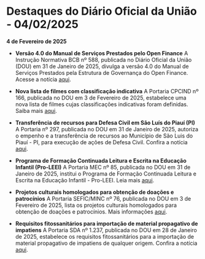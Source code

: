 # Destaques do Diário Oficial da União - 04/02/2025

**4 de Fevereiro de 2025**

- **Versão 4.0 do Manual de Serviços Prestados pelo Open Finance**
  A Instrução Normativa BCB nº 588, publicada no Diário Oficial da União (DOU) em 31 de Janeiro de 2025, divulga a versão 4.0 do Manual de Serviços Prestados pela Estrutura de Governança do Open Finance. Acesse a notícia [aqui](https://www.in.gov.br/web/dou/-/instrucao-normativa-bcb-n-588-de-31-de-janeiro-de-2025-610592705).

- **Nova lista de filmes com classificação indicativa**
  A Portaria CPCIND nº 166, publicada no DOU em 3 de Fevereiro de 2025, estabelece uma nova lista de filmes cujas classificações indicativas foram definidas. Saiba mais [aqui](https://www.in.gov.br/web/dou/-/portaria-cpcind/senajus/mjsp-n-166-de-3-de-fevereiro-de-2025-610588817).

- **Transferência de recursos para Defesa Civil em São Luís do Piauí (PI)**
  A Portaria nº 297, publicada no DOU em 31 de Janeiro de 2025, autoriza o empenho e a transferência de recursos ao Município de São Luis do Piauí - PI, para execução de ações de Defesa Civil. Confira a notícia [aqui](https://www.in.gov.br/web/dou/-/portaria-n-297-de-31-de-janeiro-de-2025-610576445).

- **Programa de Formação Continuada Leitura e Escrita na Educação Infantil (Pro-LEEI)**
  A Portaria MEC nº 85, publicada no DOU em 31 de Janeiro de 2025, institui o Programa de Formação Continuada Leitura e Escrita na Educação Infantil - Pro-LEEI. Leia mais [aqui](https://www.in.gov.br/web/dou/-/portaria-mec-n-85-de-31-de-janeiro-de-2025-610589107).

- **Projetos culturais homologados para obtenção de doações e patrocínios**
  A Portaria SEFIC/MINC nº 76, publicada no DOU em 3 de Fevereiro de 2025, lista os projetos culturais homologados para obtenção de doações e patrocínios. Mais informações [aqui](https://www.in.gov.br/web/dou/-/portaria-sefic/minc-n-76-de-3-de-fevereiro-de-2025-610580546).

- **Requisitos fitossanitários para importação de material propagativo de impatiens**
  A Portaria SDA nº 1.237, publicada no DOU em 28 de Janeiro de 2025, estabelece os requisitos fitossanitários para a importação de material propagativo de impatiens de qualquer origem. Confira a notícia [aqui](https://www.in.gov.br/web/dou/-/portaria-sda/mapa-n-1.237-de-28-de-janeiro-de-2025-610592503).